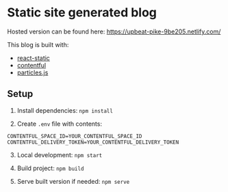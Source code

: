 # Static site generated blog

Hosted version can be found here: https://upbeat-pike-9be205.netlify.com/

This blog is built with:
* [react-static](https://github.com/nozzle/react-static) 
* [contentful](https://www.contentful.com/)
* [particles.js](https://github.com/VincentGarreau/particles.js/)


## Setup

1. Install dependencies: `npm install`

2. Create `.env` file with contents:
```
CONTENTFUL_SPACE_ID=YOUR_CONTENTFUL_SPACE_ID
CONTENTFUL_DELIVERY_TOKEN=YOUR_CONTENTFUL_DELIVERY_TOKEN
```

3. Local development: `npm start`

4. Build project: `npm build`

5. Serve built version if needed: `npm serve`
